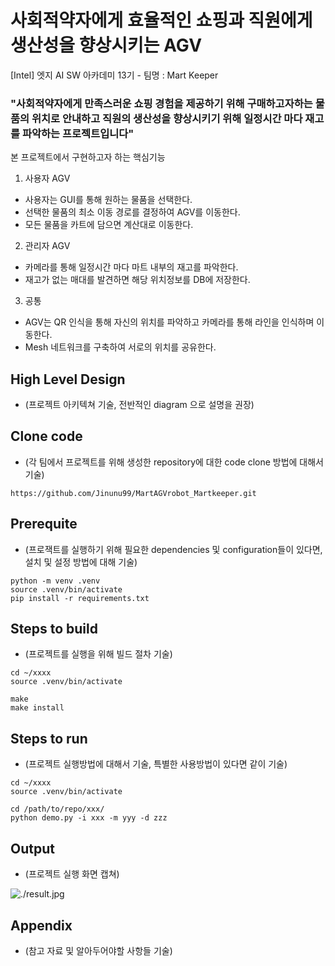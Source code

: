 # 사회적약자에게 효율적인 쇼핑과 직원에게 생산성을 향상시키는 AGV
[Intel] 엣지 AI SW 아카데미 13기 - 팀명 : Mart Keeper

### "사회적약자에게 만족스러운 쇼핑 경험을 제공하기 위해 구매하고자하는 물품의 위치로 안내하고 직원의 생산성을 향상시키기 위해  일정시간 마다 재고를 파악하는 프로젝트입니다"

본 프로젝트에서 구현하고자 하는 핵심기능
1. 사용자 AGV
  * 사용자는 GUI를 통해 원하는 물품을 선택한다.
  * 선택한 물품의 최소 이동 경로를 결정하여 AGV를 이동한다.
  * 모든 물품을 카트에 담으면 계산대로 이동한다.

2. 관리자 AGV
  * 카메라를 통해 일정시간 마다 마트 내부의 재고를 파악한다.
  * 재고가 없는 매대를 발견하면 해당 위치정보를 DB에 저장한다.

3. 공통
  * AGV는 QR 인식을 통해 자신의 위치를 파악하고 카메라를 통해 라인을 인식하며 이동한다.
  * Mesh 네트워크를 구축하여 서로의 위치를 공유한다.

## High Level Design

* (프로젝트 아키텍쳐 기술, 전반적인 diagram 으로 설명을 권장)

## Clone code

* (각 팀에서 프로젝트를 위해 생성한 repository에 대한 code clone 방법에 대해서 기술)

```shell
https://github.com/Jinunu99/MartAGVrobot_Martkeeper.git
```

## Prerequite

* (프로잭트를 실행하기 위해 필요한 dependencies 및 configuration들이 있다면, 설치 및 설정 방법에 대해 기술)

```shell
python -m venv .venv
source .venv/bin/activate
pip install -r requirements.txt
```

## Steps to build

* (프로젝트를 실행을 위해 빌드 절차 기술)

```shell
cd ~/xxxx
source .venv/bin/activate

make
make install
```

## Steps to run

* (프로젝트 실행방법에 대해서 기술, 특별한 사용방법이 있다면 같이 기술)

```shell
cd ~/xxxx
source .venv/bin/activate

cd /path/to/repo/xxx/
python demo.py -i xxx -m yyy -d zzz
```

## Output

* (프로젝트 실행 화면 캡쳐)

![./result.jpg](./result.jpg)

## Appendix

* (참고 자료 및 알아두어야할 사항들 기술)
